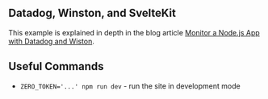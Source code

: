 ## Datadog, Winston, and SvelteKit

This example is explained in depth in the blog article [Monitor a Node.js App with Datadog and Wiston](https://www.tryzero.com/blog/2024-10-20-monitor-a-nodejs-app-with-datadog-and-winston).

## Useful Commands

- `ZERO_TOKEN='...' npm run dev` - run the site in development mode
